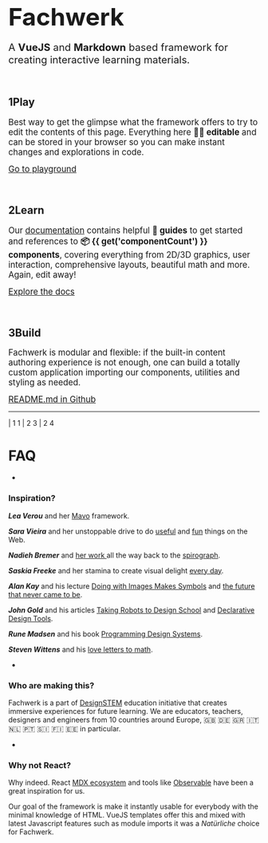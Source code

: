 <center>
  <f-scene>
    <f-rotation>
      <f-circle-pattern :r="0.5 - (get('r') / 2)">
        <f-circle-pattern :r="get('r')">
          <f-hexagon stroke="var(--purple)" />
        </f-circle-pattern>
      </f-circle-pattern>
    </f-rotation>
  </f-scene>
</center>

# <big><big><big>Fachwerk</big></big></big>

<big><big>A **VueJS** and **Markdown** based framework for creating interactive learning materials.</big></big>


<f-slider
	set="r"
  value="0.5"
  from="0"
  to="1"
/>

<br>

## **1**Play

<big>Best way to get the glimpse what the framework offers to try to edit the contents of this page. Everything here **✍🏾 editable**  and can be stored in your browser so you can make instant changes and explorations in code.</big>

<big><a href="./playground" class="primary">Go to playground</a></big>

<br>

## **2**Learn

<big>Our [documentation](./docs) contains helpful **🔮 guides** to get started and references to **📦 {{ get('componentCount') }} components**, covering everything from 2D/3D graphics, user interaction, comprehensive layouts, beautiful math and more. Again, edit away!</big>

<big><a href="./docs" class="primary">Explore the docs</a></big>

<br>

## **3**Build

<big>Fachwerk is modular and flexible: if the built-in content authoring experience is not enough, one can build a totally custom application importing our components, utilities and styling as needed.</big>

<big>
  <a href="https://github.com/designstem/fachwerk#fachwerk" class="primary">README.md in Github</a>
</big>

---
  
| 1 1
| 2 3
| 2 4

# FAQ

-

### Inspiration?

***Lea Verou*** and her [Mavo](https://www.smashingmagazine.com/2017/05/introducing-mavo/) framework.

***Sara Vieira*** and her unstoppable drive to do [useful](https://fiddly.netlify.com/) and [fun](https://makefrontendshitagain.party/) things on the Web.

***Nadieh Bremer*** and [her work ](https://www.visualcinnamon.com/) all the way back to the [spirograph](https://www.visualcinnamon.com/2016/01/animating-dashed-line-d3).

***Saskia Freeke*** and her stamina to create visual delight [every day](https://twitter.com/sasj_nl).

***Alan Kay*** and his lecture [Doing with Images Makes Symbols](https://www.youtube.com/watch?v=p2LZLYcu_JY) and [the future that never came to be](https://www.youtube.com/watch?v=8pTEmbeENF4).

***John Gold*** and his articles [Taking Robots to Design School](https://jon.gold/2016/05/robot-design-school) and [Declarative Design Tools](https://jon.gold/2016/06/declarative-design-tools/).

***Rune Madsen*** and his book [Programming Design Systems](https://programmingdesignsystems.com/).

***Steven Wittens*** and his [love letters to math](http://acko.net).

-

### Who are making this?

Fachwerk is a part of [DesignSTEM](https://designstem.github.io/homepage) education initiative that creates immersive experiences for future learning. We are educators, teachers, designers and engineers from 10 countries around Europe, 🇬🇧 🇩🇪 🇬🇷 🇮🇹 🇳🇱 🇵🇹 🇸🇮 🇫🇮 🇪🇪  in particular.

-

### Why not React?

Why indeed. React [MDX ecosystem](https://github.com/mdx-js) and tools like [Observable](observablehq.com) have been a great inspiration for us.

Our goal of the framework is make it instantly usable for everybody with the minimal knowledge of HTML. VueJS templates offer this and mixed with latest Javascript features such as module imports it was a *Natürliche* choice for Fachwerk.
